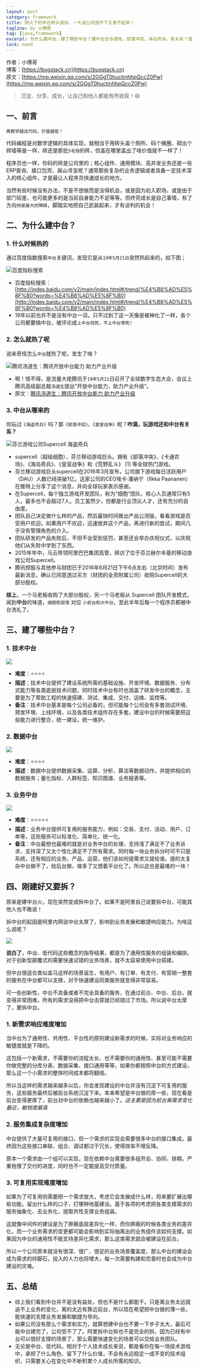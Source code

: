 ```yaml
---
layout: post
category: framework
title: 刚火了的中台转头就拆，一大波公司放不下又拿不起来！
tagline: by 小傅哥
tag: [java,framework]
excerpt: 为什么建中台，建了哪些中台？建中台还与游戏，部落冲突、海岛奇兵，有关系？借着对中台的理解和参与，也给大家分析下中台的来龙去脉，总要了解它才能更好的应用它。
lock: need
---
```


作者：小傅哥
<br/>博客：[https://bugstack.cn](https://bugstack.cn)
<br/>原文：[https://mp.weixin.qq.com/s/2GGgT0huctinhhpQccZ0Pw](https://mp.weixin.qq.com/s/2GGgT0huctinhhpQccZ0Pw)

> 沉淀、分享、成长，让自己和他人都能有所收获！😄

## 一、前言

`离数学越远代码，价值越低！`

代码编程是对数学逻辑的具体实现，就相当于用砖头盖个厕所、码个猪圈、砌出个砖墙等是一样，砖还是那批`5毛钱`的砖，但盖在哪里盖出了啥价值就不一样了！

程序员也一样，你码的砖是公司里的；核心组件、通用模块、高并发业务还是一些ERP查询、接口包壳、屎山寻宝呢？通常那些复杂的业务逻辑或者具备一定技术深入的核心组件，才是最让人程序员快速成长的地方。

当然有些时候没有办法，不是不想做而是没得机会，或是因为初入职场、或是由于部门较差、也可能更多的是当前自身能力不足等等。但终究成长是自己事情，有了方向`快是最大的障碍`，脚踏实地把自己武装起来，才有谈判的机会！

## 二、为什么建中台？

### 1. 什么时候热的

通过百度指数搜索`中台`关键词，发现它是从`19年5月21日`突然热起来的，如下图；

![百度指标搜索](https://bugstack.cn/assets/images/framework/framework-5-1.png)

- 百度指标搜索：[http://index.baidu.com/v2/main/index.html#/trend/%E4%B8%AD%E5%8F%B0?words=%E4%B8%AD%E5%8F%B0](http://index.baidu.com/v2/main/index.html#/trend/%E4%B8%AD%E5%8F%B0?words=%E4%B8%AD%E5%8F%B0) 
- 19年以前也并不是没有中台一词，只不过到了这一天像是被神化了一样，各个公司都要搞中台，被评论成`上中台找死，不上中台等死!`

### 2. 怎么就热了呢

说来奇怪怎么`中台`就热了呢，发生了啥？

![腾讯汤道生：腾讯开放中台能力 助力产业升级](https://bugstack.cn/assets/images/framework/framework-5-2.png)

- 啊！怪不得，是流量大佬腾讯于`19年5月21`日召开了全球数字生态大会，会议上腾讯高级副总裁`汤道生`提出“开放中台能力，助力产业升级”。
- 原文：[腾讯汤道生：腾讯开放中台能力 助力产业升级](http://www.techweb.com.cn/internet/2019-05-21/2736638.shtml)

### 3. 中台从哪来的

你玩过`《海盗奇兵》`吗？那`《部落冲突》`、`《皇室战争》`呢？**咋滴，玩游戏还和中台有关系？**

![芬兰游戏公司Supercell 海盗奇兵](https://bugstack.cn/assets/images/framework/framework-5-3.png)

- supercell（超级细胞），芬兰移动游戏巨头。拥有《部落冲突》、《卡通农场》、《海岛奇兵》、《皇室战争》和《荒野乱斗》 [1]  等全球热门游戏。
- 芬兰移动游戏巨头supercell在2016年3月宣布，公司旗下游戏每日活跃用户（DAU）人数已经突破1亿。这家公司的CEO埃卡·潘纳宁（Ilkka Paananen）在推特上分享了这个消息，并向全球玩家表示感谢。
- 在Supercell，每个独立游戏开发团队，称为“细胞”团队，核心人员通常只有5人，最多也不会超过7人。员工虽然少，但都是行业顶尖人才，还有充分的自由度。
- 团队自己决定做什么样的产品，然后最快时间推出产品公测版，看看游戏是否受用户欢迎。如果用户不欢迎，迅速放弃这个产品，再进行新的尝试，期间几乎没有管理角色的介入。
- 团队研发的产品失败后，不但不会受到惩罚，甚至还会举办庆祝仪式，以庆祝他们从失败中学到了东西。
- 2015年年中，马云带领阿里巴巴集团高管，拜访了位于芬兰赫尔辛基的移动游戏公司Supercell。
- 腾讯控股与其他参与财团已于2016年6月21日下午6点左右（北京时间）发布最新消息，确认已同意透过买方（财团的全资附属公司）收购Supercell的大部分股权。

**综上**，一个马老板收购了大部分股权，另一个马老板从 Supercell 团队开发模式，闻到**中台**的味道，`细胞和部落` 对应 `小前台和大中台`，至此半年后每一个程序员都被中台洗礼了。

## 三、建了哪些中台？

### 1. 技术中台

![](https://bugstack.cn/assets/images/framework/framework-5-4.png)

- **难度**：⭐⭐⭐⭐
- **描述**：技术中台提供了建设系统所需的基础设施、开发环境、数据服务、分布式能力等各类底层技术问题，同时技术中台有时也涵盖了研发中台的概念，主要是为了帮助工程的快速搭建、测试、集成、交付、运维、监控等。
- **备注**：技术中台基本是每个公司必备的，但可能每个公司会有多套测试环境、预发环境、上线环境，以及各类技术组件存在多套。建设中台的时候需要把这些能力进行整合，统一建设，统一维护。

### 2. 数据中台

![](https://bugstack.cn/assets/images/framework/framework-5-5.png)

- **难度**：⭐⭐⭐⭐
- **描述**：数据中台提供数据采集、运算、分析、算法等数据动作，并提供相应的数据服务；量化指标、人群标签、知识图谱、业务报表等。

### 3. 业务中台

![](https://bugstack.cn/assets/images/framework/framework-5-6.png)

- **难度**：⭐⭐⭐⭐⭐
- **描述**：业务中台提供可复用的服务能力，例如：交易、支付、活动、用户、订单等，这些服务可以标准化、简单化、统一化。
- **备注**：中台最想也最难的就是对业务中台的处理，支持浅了满足不了业务诉求、支持深了又太个性化满足不了所有需求。同时每一块业务拆分时可不只是系统，还有相应的业务、产品、运营，他们该如何提需求又提给谁。提的太复杂中台做不了，给后台做，做多了又想着平台化了。所以这也是最难的一块！

## 四、刚建好又要拆？

原来是建中台火，现在突然变成拆中台了。如果不是阿里自己说要拆中台，可能其他人也不敢说！

拆中台的起因是阿里内网说中台太厚了，影响到业务发展和敏捷响应能力。为啥这么说呢？

![](https://bugstack.cn/assets/images/framework/framework-5-7.png)

**说白了**，中台、低代码这些概念的指导结果，都是为了通用性服务的组装和编排。对于创新型颠覆式的需要快速试错的业务场景，就不太容易使用中台搭建。

但中台很适合类似盒马这样的场景诞生，有用户、有订单、有支付、有营销一整套的服务在中台都可以支撑，对于快速建设同类服务就变得非常容易。

可一些创新性，中台不具备或者不完全具备的服务，在通过前台、中台、后台，就变得非常困难，所有的需求没得把中台击穿就已经错过了市场。所以说中台太厚了，要拆中台。

### 1. 新需求响应难度增加

当中台为了通用性、共用性、平台性的原则建设新需求的时候，实际对业务响应的敏捷度就是下降的。

这包括一个新需求，不需要你的流程太长、也不需要你的通用性、甚至可能不需要你做完整的分库分表、数据采集、接口通用等等，如果你都按照中台的方式建设，那么这一个小需求的整体时间成本都将翻倍。

所以当这样的需求越来越多以后，你会发现建设的中台并没有沉淀下可复用的服务，这些服务最终后被前台系统沉淀下来。本来希望是中台做的厚一些，现在看是前台变得更厚了，前台对中台的依赖也越来越小了。*这主要是因为前台离需求变化最近，敏锐度最高*

### 2. 服务集成复杂度增加

中台提供了大量可复用的接口，但一个需求的实现会需要很多中台的接口集成，最终因为这些接口串联、组合、调试都过于冗长，使得效率不增反降。

原本一个需求由一个组可以实现，现在依赖中台需要很多组开会、协同、排期，严重拖慢了交付的进度，同时也不一定能提高交付质量。

### 3. 可复用实现难度增加

如果为了可复用则需要把一个需求放大，考虑它会发展成什么样，将来要扩展出哪些功能，留出什么样的口子，打哪种地基建设。基于各项的考虑把各类支撑需求的服务抽象化、去业务化，提取共性支撑业务组装。

这就像中间件的建设是为了屏蔽底层差异化一样，而你屏蔽的时候各类业务的差异化，而一个业务需求的变更都可能会影响到实际抽离出的业务组件该如何支撑。如果因为中台的通用性不能支持差异化需求，那么这类需求就会被建设在前台。

所以一个公司原本就没有很深、很广、很足的业务场景覆盖度，那么中台的建设会成为需求的绊脚石，投入的人力也将增大，每一次需要构建和完善时也会成为中台建设的灾难。

## 五、总结

- 综上我们看到中台并不是没有益处，但也不是什么都能干。只是离业务太远就追不上业务的变化，离的太近有靠近前台，所以现在希望把中台做的薄一些，能快速的支撑业务发展和敏捷为导向。
- 如果公司没有那么个需求和实力，就算想建中台也不要一下步子太大，最后可能中台建完了，公司受不了了。阿里拆中台拆也不是完全的拆，因为已经有中台可以很好支撑的场景了，那么需要快速变化的场景可以交给业务团队。
- 无论是中台、低代码，相对于个人技术成长来说，都是看你在每一场技术游戏中，承担了什么角色、留下了什么价值，不会有永远稳定一成不变的技术组织，只需要关心在变化中不断积累个人成长所需的知识。
